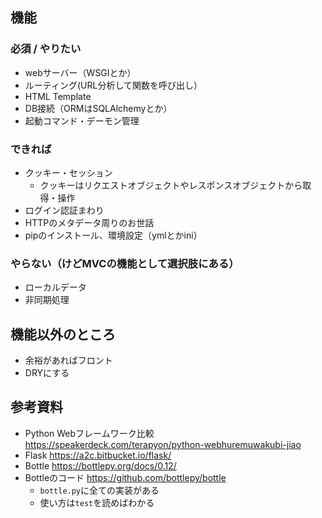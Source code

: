## 機能
### 必須 / やりたい
- webサーバー（WSGIとか）
- ルーティング(URL分析して関数を呼び出し）
- HTML Template
- DB接続（ORMはSQLAlchemyとか）
- 起動コマンド・デーモン管理

### できれば
- クッキー・セッション
    - クッキーはリクエストオブジェクトやレスポンスオブジェクトから取得・操作
- ログイン認証まわり
- HTTPのメタデータ周りのお世話
- pipのインストール、環境設定（ymlとかini）

### やらない（けどMVCの機能として選択肢にある）
- ローカルデータ
- 非同期処理

## 機能以外のところ
- 余裕があればフロント
- DRYにする

## 参考資料
- Python Webフレームワーク比較
https://speakerdeck.com/terapyon/python-webhuremuwakubi-jiao
- Flask
https://a2c.bitbucket.io/flask/
- Bottle
https://bottlepy.org/docs/0.12/
- Bottleのコード
https://github.com/bottlepy/bottle
    - `bottle.py`に全ての実装がある
    - 使い方は`test`を読めばわかる